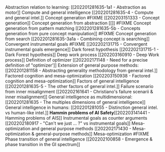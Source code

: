 
Abstraction relation to learning: [[202201281635-1a1 - Abstraction as motor]]
Compute and general intelligence [[202201281635-4 - Compute and general intel.]]
Concept generation #FIXME [[202203151333 - Concept generation]]
Concept generation from abstraction [[]] #FIXME
Concept generation from pattern matching [[202201281635-5b - Concepts generation from pure concept manipulation]] #FIXME
Concept generation from search [[202201281635-3a1a - Combining concept is searching]] 
Convergent instrumental goals #FIXME [[202202131715 - Convergent instrumental goals emergence]]
Dark forest hypothesis [[202202131715-1 - Dark Forest hypothesis]]
Deep work process [[202203160910 - Deep Work process]]
Definition of optimizer [[202202171148 - Need for a precise definition of "optimizer']]
Extension of general purpose methods: [[202201281158 - Abstracting generality methodology from general intel.]]
Factored cognition and mesa-optimization [[202203150938 - Factored cognition and mesa-optimization]]
Factors of general intelligence [[202201281635-5 - The other factors of general intel.]]
Failure scenario from inner misalignment [[202202161641 - Christiano's failure scenarii & inner misalignment]] 
General intelligence as multidimensional: [[202201281635 - The multiples dimensions of general intelligence]]
General intelligence in humans: [[202201281055 - Distinction general intel. vs human-like intel.]]
**Hammin problems of AI Safety**[[202203141441 - Hamming problems of AIS]]
Instrumental goals as counter arguments [[202202180917 - "Can't we just ... ?" vs instrumental goals]]
Mesa-optimization and general purpose methods [[202202171430 - Mesa-optimization & general-purpose methods]]
Mesa-optimization #FIXME
Phase transition of general intelligence [[202202100858 - Emergence & phase transition in the GI spectrum]] 